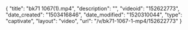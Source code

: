 {
    "title": "bk71 1067(1).mp4",
    "description": "",
    "videoid": "152622773",
    "date_created": "1503416846",
    "date_modified": "1520310044",
    "type": "captivate",
    "layout": "video",
    "url": "\/v\/bk71-1067-1-mp4\/152622773"
}